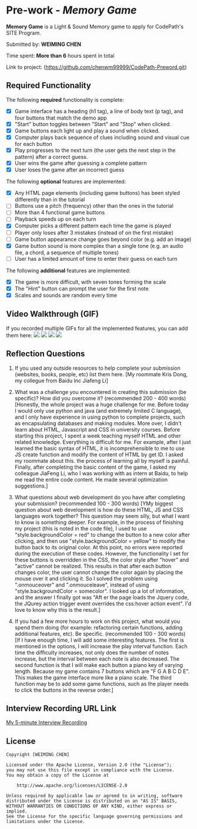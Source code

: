 # Pre-work - *Memory Game*

**Memory Game** is a Light & Sound Memory game to apply for CodePath's SITE Program. 

Submitted by: **WEIMING CHEN**

Time spent: **More than 6** hours spent in total

Link to project: (https://github.com/chenwm99999/CodePath-Preword.git)

## Required Functionality

The following **required** functionality is complete:

* [x] Game interface has a heading (h1 tag), a line of body text (p tag), and four buttons that match the demo app
* [x] "Start" button toggles between "Start" and "Stop" when clicked. 
* [x] Game buttons each light up and play a sound when clicked. 
* [x] Computer plays back sequence of clues including sound and visual cue for each button
* [x] Play progresses to the next turn (the user gets the next step in the pattern) after a correct guess. 
* [x] User wins the game after guessing a complete pattern
* [x] User loses the game after an incorrect guess

The following **optional** features are implemented:

* [x] Any HTML page elements (including game buttons) has been styled differently than in the tutorial
* [ ] Buttons use a pitch (frequency) other than the ones in the tutorial
* [ ] More than 4 functional game buttons
* [ ] Playback speeds up on each turn
* [x] Computer picks a different pattern each time the game is played
* [ ] Player only loses after 3 mistakes (instead of on the first mistake)
* [ ] Game button appearance change goes beyond color (e.g. add an image)
* [x] Game button sound is more complex than a single tone (e.g. an audio file, a chord, a sequence of multiple tones)
* [ ] User has a limited amount of time to enter their guess on each turn

The following **additional** features are implemented:

- [x] The game is more difficult, with seven tones forming the scale
- [x] The "Hint" button can prompt the user for the first note
- [x] Scales and sounds are random every time

## Video Walkthrough (GIF)

If you recorded multiple GIFs for all the implemented features, you can add them here:
![](http://g.recordit.co/WfmaBne8zX.gif)
![](gif2-link-here)
![](gif3-link-here)
![](gif4-link-here)

## Reflection Questions
1. If you used any outside resources to help complete your submission (websites, books, people, etc) list them here. 
[My roommate Kris Dong, my collegue from Baidu Inc Jiafeng Li]

2. What was a challenge you encountered in creating this submission (be specific)? How did you overcome it? (recommended 200 - 400 words) 
[Honestly, the whole project was a huge challenge for me. Before today I would only use python and java (and extremely limited C language), and I only have experience in using python to complete projects, such as encapsulating databases and making modules. More over, I didn't learn about HTML, Javascript and CSS in university courses. Before starting this project, I spent a week teaching myself HTML and other related knowledge. Everything is difficult for me. For example, after I just learned the basic syntax of HTML, it is incomprehensible to me to use JS create function and modify the content of HTML by get ID. I asked my roommate about this. the process of learning all by myself is painful. Finally, after completing the basic content of the game, I asked my colleague JiaFeng Li, who I was working with as intern at Baidu, to help me read the entire code content. He made several optimization suggestions.]

3. What questions about web development do you have after completing your submission? (recommended 100 - 300 words) 
[YMy biggest question about web development is how do these HTML, JS and CSS languages ​​​​work together? This question may seem silly, but what I want to know is something deeper. For example, in the process of finishing my project (this is noted in the code file), I used to use "style.backgroundColor = red" to change the button to a new color after clicking, and then use "style.backgroundColor = yellow" to modify the button back to its original color. At this point, no errors were reported during the execution of these codes. However, the functionality I set for these buttons is overridden in the CSS, the color style after "hover" and "active" cannot be realized. This results in that after each button changes color, the user cannot change the color again by placing the mouse over it and clicking it. So I solved the problem using ".onmouceover" and ".onmouceleave", instead of using "style.backgroundColor = somecolor". I looked up a lot of information, and the answer I finally got was "Aft er the page loads the Jquery code, the JQurey action trigger event overrides the css:hover action event". I'd love to know why this is the result.]

4. If you had a few more hours to work on this project, what would you spend them doing (for example: refactoring certain functions, adding additional features, etc). Be specific. (recommended 100 - 300 words) 
[If I have enough time, I will add some interesting features. The first is mentioned in the options, I will increase the play interval function. Each time the difficulty increases, not only does the number of notes increase, but the interval between each note is also decreased. The second function is that I will make each button a piano key of varying length. Because my game contains 7 buttons which are "F G A B C D E". This makes the game interface more like a piano scale. The third function may be to add some game functions, such as the player needs to click the buttons in the reverse order.]



## Interview Recording URL Link

[My 5-minute Interview Recording](https://www.loom.com/share/461f5639d1b54a22abed158a60708d3a)


## License

    Copyright [WEIMING CHEN]

    Licensed under the Apache License, Version 2.0 (the "License");
    you may not use this file except in compliance with the License.
    You may obtain a copy of the License at

        http://www.apache.org/licenses/LICENSE-2.0

    Unless required by applicable law or agreed to in writing, software
    distributed under the License is distributed on an "AS IS" BASIS,
    WITHOUT WARRANTIES OR CONDITIONS OF ANY KIND, either express or implied.
    See the License for the specific language governing permissions and
    limitations under the License.